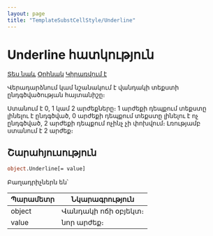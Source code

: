 ```yaml
---
layout: page
title: "TemplateSubstCellStyle/Underline"
---
```


# Underline հատկություն

[Տես նաև](../TemplateSubstCellStyle.md) [Օրինակ](../../Examples/E_TemplateSubstCellStyle.md) [Կիրառվում է](../TemplateSubstCellStyle.md)

Վերադարձնում կամ նշանակում է վանդակի տեքստի ընդգծվածության հայտանիշը։

Ստանում է 0, 1 կամ 2 արժեքները։ 
1 արժեքի դեպքում տեքստը լինելու է ընդգծված, 0 արժեքի դեպքում տեքստը լինելու է ոչ ընդգծված, 2 արժեքի դեպքում ոչինչ չի փոխվում։ 
Լռությամբ ստանում է 2 արժեք։ 

## Շարահյուսություն

```vb
object.Underline[= value]
```

Բաղադրիչներն են՝

| Պարամետր | Նկարագրություն |
|--|--|
| object | Վանդակի ոճի օբյեկտ։ |
| value | նոր արժեք։ |
